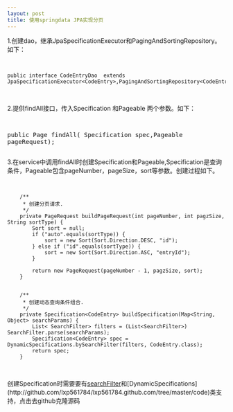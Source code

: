```yaml
---
layout: post
title: 使用springdata JPA实现分页
---
```


<p>1.创建dao，继承JpaSpecificationExecutor和PagingAndSortingRepository。如下：</p>
<pre class="brush:java">


    public interface CodeEntryDao  extends JpaSpecificationExecutor<CodeEntry>,PagingAndSortingRepository<CodeEntry,Long> 
</pre>
<p>
   2.提供findAll接口，传入Specification 和Pageable 两个参数。如下：
</p>
<pre class="brush:java">


public Page<CodeEntry> findAll( Specification spec,Pageable pageRequest);
</pre>

<p>
    3.在service中调用findAll时创建Specification和Pageable,Specification是查询条件，Pageable包含pageNumber，pageSize，sort等参数。创建过程如下。
</p>
<pre class="brush:java">
    
        /**
         * 创建分页请求.
         */
        private PageRequest buildPageRequest(int pageNumber, int pagzSize, String sortType) {
            Sort sort = null;
            if ("auto".equals(sortType)) {
                sort = new Sort(Sort.Direction.DESC, "id");
            } else if ("id".equals(sortType)) {
                sort = new Sort(Sort.Direction.ASC, "entryId");
            }
    
            return new PageRequest(pageNumber - 1, pagzSize, sort);
        }
    
    
        /**
         * 创建动态查询条件组合.
         */
        private Specification<CodeEntry> buildSpecification(Map<String, Object> searchParams) {
            List< SearchFilter> filters = (List<SearchFilter>) SearchFilter.parse(searchParams);
            Specification<CodeEntry> spec = DynamicSpecifications.bySearchFilter(filters, CodeEntry.class);
            return spec;
        }
</pre>
<p>创建Specification时需要要有<a href="http://github.com/lxp561784/lxp561784.github.com/tree/master/code">searchFilter</a>和[DynamicSpecifications](http://github.com/lxp561784/lxp561784.github.com/tree/master/code)类支持，点击去github克隆源码</p>